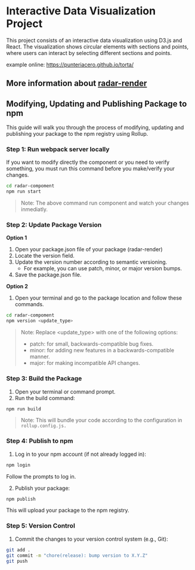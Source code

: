 # Interactive Data Visualization Project

This project consists of an interactive data visualization using D3.js and React. The visualization shows circular elements with sections and points, where users can interact by selecting different sections and points.

example online: https://punteriacero.github.io/torta/

## More information about [radar-render](/radar-render/README.md)

## Modifying, Updating and Publishing Package to npm

This guide will walk you through the process of modifying, updating and publishing your package to the npm registry using Rollup.

### Step 1: Run webpack server locally

If you want to modify directly the component or you need to verify something, you must run this command before you make/verify your changes.

```sh
cd radar-compoment
npm run start
```

> Note: The above command run component and watch your changes inmediatly.

### Step 2: Update Package Version

**Option 1**

1. Open your package.json file of your package (radar-render)
2. Locate the version field.
3. Update the version number according to semantic versioning.
   - For example, you can use patch, minor, or major version bumps.
4. Save the package.json file.

**Option 2**

1. Open your terminal and go to the package location and follow these commands.

```sh
cd radar-compoment
npm version <update_type>
```

> Note: Replace <update_type> with one of the following options:
>
> - patch: for small, backwards-compatible bug fixes.
> - minor: for adding new features in a backwards-compatible manner.
> - major: for making incompatible API changes.

### Step 3: Build the Package

1. Open your terminal or command prompt.
2. Run the build command:

```sh
npm run build
```

> Note: This will bundle your code according to the configuration in `rollup.config.js.`

### Step 4: Publish to npm

1. Log in to your npm account (if not already logged in):

```sh
npm login
```

Follow the prompts to log in.

2. Publish your package:

```sh
npm publish
```

This will upload your package to the npm registry.

### Step 5: Version Control
1. Commit the changes to your version control system (e.g., Git):

```sh
git add .
git commit -m "chore(release): bump version to X.Y.Z"
git push
```
